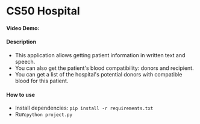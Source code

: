 # CS50 Hospital
#### Video Demo:  <URL HERE>
#### Description
- This application allows getting patient information in written text and speech. 
- You can also get the patient's blood compatibility: donors and recipient. 
- You can get a list of the hospital's potential donors with compatible blood 
for this patient.

#### How to use
- Install dependencies: `pip install -r requirements.txt`
- Run:`python project.py`
